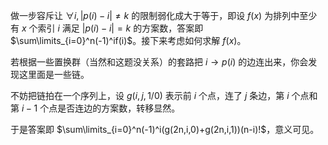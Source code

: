 做一步容斥让 $\forall i,|p(i)-i|\neq k$ 的限制弱化成大于等于，即设 $f(x)$ 为排列中至少有 $x$ 个索引 $i$ 满足 $|p(i)-i|=k$ 的方案数，答案即 $\sum\limits_{i=0}^n(-1)^if(i)$。接下来考虑如何求解 $f(x)$。

若根据一些置换群（当然和这题没关系）的套路把 $i\rightarrow p(i)$ 的边连出来，你会发现这里面是一些链。

不妨把链拍在一个序列上，设 $g(i,j,1/0)$ 表示前 $i$ 个点，连了 $j$ 条边，第 $i$ 个点和第 $i-1$ 个点是否连边的方案数，转移显然。

于是答案即 $\sum\limits_{i=0}^n(-1)^i(g(2n,i,0)+g(2n,i,1))(n-i)!$，意义可见。